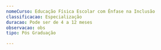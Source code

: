 ```yaml
---
nomeCurso: Educação Física Escolar com Ênfase na Inclusão
classificacao: Especialização
duracao: Pode ser de 4 a 12 meses
observacao: obs
tipo: Pós Graduação

---
```


